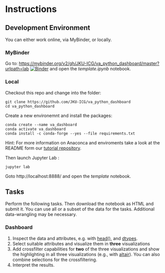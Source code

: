 
# Instructions

## Development Environment
You can either work online, via MyBinder, or locally.

### MyBinder

Go to: https://mybinder.org/v2/gh/JKU-ICG/va_python_dashboard/master?urlpath=lab
[![Binder](https://mybinder.org/badge_logo.svg)](https://mybinder.org/v2/gh/JKU-ICG/va_python_dashboard/master?urlpath=lab)
 and open the *template.ipynb* notebook.

### Local
Checkout this repo and change into the folder:
```
git clone https://github.com/JKU-ICG/va_python_dashboard
cd va_python_dashboard
```

Create a new environemnt and install the packages:
```
conda create --name va_dashboard
conda activate va_dashboard
conda install -c conda-forge --yes --file requirements.txt
```
Hint: For more information on Anaconca and enviroments take a look at the README form our [tutorial repository](https://github.com/JKU-ICG/python-visualization-tutorial).

Then launch Jupyter Lab :
```
jupyter lab 
```

Goto http://localhost:8888/ and open the *template* notebook.

## Tasks

Perform the following tasks.
Then download the notebook as HTML and submit it.
You can use all or a subset of the data for the tasks. Additional data-wrangling may be necessary.

### Dashboard

1. Inspect the data and attributes, e.g. with [head()](https://pandas.pydata.org/pandas-docs/stable/reference/api/pandas.DataFrame.head.html), and [dtypes](https://pandas.pydata.org/pandas-docs/stable/reference/api/pandas.DataFrame.dtypes.html#pandas.DataFrame.dtypes).
2. Select suitable attributes and visualize them in **three** visualizations
3. Add crossfilter capabilities for **two** of the three visualizations and show the highlighting in all three visualizations (e.g., with [altair](https://altair-viz.github.io/user_guide/interactions.html)). You can also combine selections for the crossfiltering. 
4. Interpret the results.

